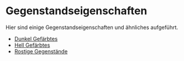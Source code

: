 # Gegenstandseigenschaften

Hier sind einige Gegenstandseigenschaften und ähnliches aufgeführt.

* [Dunkel Gefärbtes](dunkle-farbe.md)
* [Hell Gefärbtes](helle-farbe.md)
* [Rostige Gegenstände](rostiges.md)

